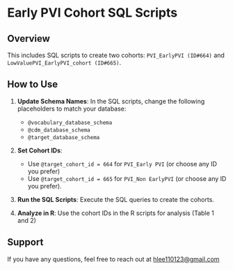 # Early PVI Cohort SQL Scripts

## Overview

This includes SQL scripts to create two cohorts: `PVI_EarlyPVI (ID#664)` and `LowValuePVI_EarlyPVI_cohort (ID#665)`.

## How to Use

1. **Update Schema Names**: In the SQL scripts, change the following placeholders to match your database:
    - `@vocabulary_database_schema`
    - `@cdm_database_schema`
    - `@target_database_schema`

2. **Set Cohort IDs**:
    - Use `@target_cohort_id = 664` for `PVI_Early PVI` (or choose any ID you prefer)
    - Use `@target_cohort_id = 665` for `PVI_Non EarlyPVI` (or choose any ID you prefer).

3. **Run the SQL Scripts**: Execute the SQL queries to create the cohorts.

4. **Analyze in R**: Use the cohort IDs in the R scripts for analysis (Table 1 and 2)

## Support

If you have any questions, feel free to reach out at hlee110123@gmail.com
